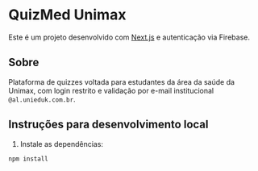 # QuizMed Unimax

Este é um projeto desenvolvido com [Next.js](https://nextjs.org) e autenticação via Firebase.

## Sobre

Plataforma de quizzes voltada para estudantes da área da saúde da Unimax, com login restrito e validação por e-mail institucional `@al.unieduk.com.br`.

## Instruções para desenvolvimento local

1. Instale as dependências:

```bash
npm install